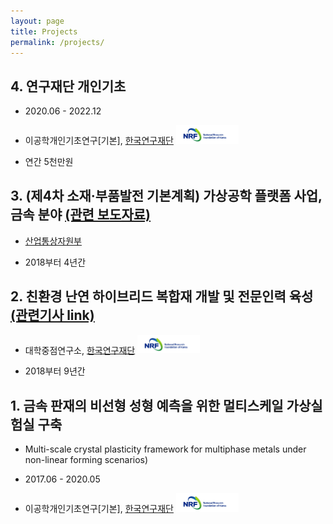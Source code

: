 ```yaml
---
layout: page
title: Projects
permalink: /projects/
---
```


## 4. 연구재단 개인기초

- 2020.06 - 2022.12

- 이공학개인기초연구[기본], [한국연구재단](http://www.nrf.re.kr/) <img src='/images/nrf.jpg' width='100'>
- 연간 5천만원

## 3. (제4차 소재·부품발전 기본계획) 가상공학 플랫폼 사업, 금속 분야  [(관련 보도자료)](http://www.motie.go.kr/motie/ne/presse/press2/bbs/bbsView.do?bbs_seq_n=159236&bbs_cd_n=81)

   - [산업통상자원부](http://www.motie.go.kr/www/main.do)

- 2018부터 4년간

## 2. 친환경 난연 하이브리드 복합재 개발 및 전문인력 육성 [(관련기사 link)](http://m.idomin.com/?mod=news&act=articleView&idxno=567569&sc_code=1395288763&page=&total=#06wC)

- 대학중점연구소, [한국연구재단](http://www.nrf.re.kr/) <img src='/images/nrf.jpg' width='100'>

- 2018부터 9년간

## 1. 금속 판재의 비선형 성형 예측을 위한 멀티스케일 가상실험실 구축

- Multi-scale crystal plasticity framework for multiphase metals under non-linear forming scenarios)

- 2017.06 - 2020.05

- 이공학개인기초연구[기본], [한국연구재단](http://www.nrf.re.kr/) <img src='/images/nrf.jpg' width='100'>